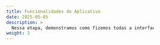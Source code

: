 ```yaml
---
title: Funcionalidades do Aplicativo
date: 2025-05-05
description: >
  Nessa etapa, demonstramos como fizemos todas a interface do aplicativo e como o mesmo funciona.
weight: 3
---
```



<!DOCTYPE html>
<html lang="pt-BR">
<head>
    <meta charset="UTF-8">
    <meta name="viewport" content="width=device-width, initial-scale=1.0">
    <title>Funcionalidades do Aplicativo</title>
    <style>
        /* Estilo geral da página */
        * {
            margin: 0;
            padding: 0;
            box-sizing: border-box;
        }

        body {
            font-family: 'Segoe UI', Roboto, Oxygen, Ubuntu, Cantarell, sans-serif;
            line-height: 1.6;
            color: #333;
            background-color: #fafafa;
            padding: 20px;
        }

        .container {
            max-width: 1200px;
            margin: 0 auto;
            background-color: white;
            padding: 40px;
            border-radius: 12px;
            box-shadow: 0 4px 20px rgba(0, 0, 0, 0.08);
        }

        h1, h2, h3, h4 {
            font-weight: 600;
            color: #000;
            margin-top: 1.5em;
        }

        h1 {
            font-size: 2.2em;
            margin-bottom: 0.8em;
            border-bottom: 2px solid #eaeaea;
            padding-bottom: 0.3em;
            margin-top: 0;
        }

        h2 {
            font-size: 1.8em;
            color: #0078d4;
            margin-top: 2em;
            margin-bottom: 1em;
        }

        h3 {
            font-size: 1.4em;
            color: #0078d4;
            margin-bottom: 0.8em;
        }

        h4 {
            font-size: 1.2em;
            color: #333;
            margin-bottom: 0.6em;
        }

        /* Estilo das seções de tela */
        .screen-section {
            background-color: #f8f9fa;
            border-left: 5px solid #0078d4;
            padding: 25px;
            border-radius: 0 8px 8px 0;
            box-shadow: 0 3px 10px rgba(0, 0, 0, 0.08);
            margin: 30px 0;
            transition: transform 0.2s ease;
        }

        .screen-section:hover {
            transform: translateX(5px);
        }

        /* Estilo das imagens */
        img {
            border-radius: 8px;
            box-shadow: 0 4px 12px rgba(0, 0, 0, 0.1);
            max-width: 100%;
            margin: 15px 0;
            border: 1px solid #e0e0e0;
            transition: transform 0.3s ease;
        }

        img:hover {
            transform: scale(1.02);
        }

        /* Tabela de elementos */
        table {
            width: 100%;
            border-collapse: collapse;
            margin: 20px 0;
            box-shadow: 0 2px 8px rgba(0, 0, 0, 0.1);
            border-radius: 8px;
            overflow: hidden;
        }

        th, td {
            padding: 12px 15px;
            text-align: left;
            border-bottom: 1px solid #e0e0e0;
        }

        th {
            background-color: #0078d4;
            color: white;
            font-weight: 600;
        }

        tr:hover {
            background-color: #f5f5f5;
        }

        /* Estilo dos controles */
        .control-section {
            background-color: #f0f7ff;
            border-radius: 12px;
            padding: 20px;
            margin: 20px 0;
            border: 1px solid #e6f0ff;
        }

        /* Estilo do código */
        .code-block {
            background-color: #1e1e1e;
            color: #d4d4d4;
            padding: 20px;
            border-radius: 8px;
            overflow-x: auto;
            margin: 15px 0;
            font-family: 'Consolas', 'Monaco', 'Courier New', monospace;
            font-size: 0.9em;
            border-left: 4px solid #0078d4;
        }

        /* Explicações de como funciona */
        .explanation {
            background-color: #f0f7ff;
            border-left: 4px solid #28a745;
            padding: 15px;
            margin: 15px 0;
            border-radius: 0 8px 8px 0;
        }

        .explanation::before {
            content: "💡 Como funciona: ";
            font-weight: bold;
            color: #28a745;
        }

        /* Botões de funcionalidade */
        .function-buttons {
            display: grid;
            grid-template-columns: repeat(auto-fit, minmax(250px, 1fr));
            gap: 20px;
            margin: 25px 0;
        }

        .function-button {
            background-color: #f8f9fa;
            border: 2px solid #0078d4;
            border-radius: 12px;
            padding: 15px;
            text-align: center;
            transition: all 0.3s ease;
            cursor: pointer;
        }

        .function-button:hover {
            background-color: #0078d4;
            color: white;
            transform: translateY(-3px);
            box-shadow: 0 5px 15px rgba(0, 120, 212, 0.3);
        }

        .function-button h4 {
            margin: 0 0 10px 0;
            font-size: 1.1em;
        }

        /* Estilo responsivo */
        @media (max-width: 768px) {
            .container {
                padding: 20px;
            }
            
            h1 {
                font-size: 1.8em;
            }
            
            .screen-section {
                padding: 15px;
            }
            
            .function-buttons {
                grid-template-columns: 1fr;
            }
            
            table {
                font-size: 0.9em;
            }
            
            th, td {
                padding: 8px 10px;
            }
        }
    </style>
</head>
<body>
    <div class="container">
        <h1>🚀 Funcionalidades do Aplicativo</h1>
        <p><em>Nessa seção, demonstramos como fizemos toda a interface do aplicativo e como o mesmo funciona.</em></p>

        <div class="screen-section">
            <h2>🏠 Tela Inicial</h2>
            <img src="../assets/images/TelaInicial.png" alt="Tela Inicial do Aplicativo">
            
            <h3>Principais Elementos</h3>
            
            <table>
                <thead>
                    <tr>
                        <th>Elemento</th>
                        <th>Descrição</th>
                    </tr>
                </thead>
                <tbody>
                    <tr>
                        <td>✨ <strong>Tutorial Interativo</strong></td>
                        <td>Guia dinâmico que ensina o usuário a utilizar o aplicativo passo a passo</td>
                    </tr>
                    <tr>
                        <td>📋 <strong>Fluxo de Registro de Informação</strong></td>
                        <td>Redireciona para documento no SharePoint em nova aba, mantendo o aplicativo aberto</td>
                    </tr>
                    <tr>
                        <td>▶️ <strong>Iniciar Preenchimento</strong></td>
                        <td>Direciona o usuário para a tela de iniciativas</td>
                    </tr>
                </tbody>
            </table>
        </div>

        <div class="screen-section">
            <h2>📋 Tela de Iniciativas</h2>
            <img src="../assets/images/Iniciativas.png" alt="Tela Iniciativas">
            
            <div class="control-section">
                <h3>🎛️ Controles de Seleção</h3>
                <img src="../assets/images/ProgramaeAcao.png" alt="Botão Programa e Ação">
                
                <h4>🔄 Seletor de Programa</h4>
                <p><strong>Funcionalidade:</strong> Filtro baseado no perfil do usuário</p>
                
                <div class="code-block">
If(
    varGestor; 
    Distinct( 
        PlanejamentoIntegrado_ProgramasAcoes; 
        Programa 
    ); 
    Distinct( 
        Filter( 
            PlanejamentoIntegrado_ProgramasAcoes; 
            Programa in programasPermitidos 
        ); 
        Programa 
    ) 
)
                </div>
                
                <div class="explanation">
                    Essa função verifica se a variável varGestor está ativada. Se estiver, ela retorna todos os programas distintos registrados na fonte de dados PlanejamentoIntegrado_ProgramasAcoes, sem nenhuma restrição. Caso contrário, ela filtra essa fonte para retornar apenas os programas que estão na lista de programasPermitidos e, então, retorna os programas distintos dessa seleção.
                </div>

                <h4>🔄 Seletor de Ação</h4>
                <p><strong>Funcionalidade:</strong> Filtragem de ações baseada no programa selecionado</p>
                
                <div class="code-block">
If(
    varGestor;
    Distinct(
        Filter(
            BaseProgramasAcoes;
            Programa = ComboboxCanvas1.Selected.Value
        );
        Acao
    );
    Distinct(
        Filter(
            BaseProgramasAcoes;
            Programa = ComboboxCanvas1.Selected.Value;
            Acao in acoesPermitidas
        );
        Acao
    )
)
                </div>
                
                <div class="explanation">
                    Essa função é igual à anterior, porém filtra as Ações baseadas no programa selecionado e nas permissões do usuário.
                </div>
            </div>

            <div class="function-buttons">
                <div class="function-button">
                    <h4>➕ Adicionar Nova Iniciativa</h4>
                    <p>Criação de nova iniciativa com dados básicos</p>
                </div>
                <div class="function-button">
                    <h4>📝 Propor Programa</h4>
                    <p>Permite ao usuário propor novos programas</p>
                </div>
                <div class="function-button">
                    <h4>⚡ Propor Ação</h4>
                    <p>Permite ao usuário propor novas ações</p>
                </div>
            </div>

            <h4>➕ Código - Adicionar Nova Iniciativa</h4>
            <img src="../assets/images/AddNovaIniciativa.png" alt="Adicionar Nova Iniciativa">
            
            <div class="code-block">
Patch(
    PlanejamentoIntegrado_Iniciativas;
    Defaults(PlanejamentoIntegrado_Iniciativas);
    {
        Título: UsuáriosdoOffice365.MyProfileV2().mail;
        Programa: ComboboxCanvas1_2.Selected.Value;
        Acao: ComboboxCanvas1_3.Selected.Value
    }
);;
Refresh(PlanejamentoIntegrado_Iniciativas)
            </div>
            
            <div class="explanation">
                Essa função cria um novo registro na fonte de dados chamada PlanejamentoIntegrado_Iniciativas. Para isso, ela usa a função Patch com o parâmetro Defaults, que indica que será criado um novo registro com valores padrão. No novo registro criado, são atribuídos três campos: Título, Programa e Ação.
            </div>

            <h4>📝 Botão Propor Programa</h4>
            <img src="../assets/images/ProporPrograma.png" alt="Propor Programa">
            
            <div class="code-block">
Patch( 
    PlanejamentoIntegrado_ProgramasAcoes; 
    Defaults(PlanejamentoIntegrado_ProgramasAcoes); 
    { 
        Título: LookUp( 
            PlanejamentoIntegrado_ProgramasAcoes; 
            Acao = Left( 
                acoesPermitidas; 
                4 
            ); 
            Título 
        ); 
        Programa: TextInputCanvas1.Value 
    } 
);; 
UpdateContext({visPropor1: false})
            </div>

            <h4>⚡ Botão Propor Ação</h4>
            <img src="../assets/images/ProporAcao.png" alt="Propor Ação">
            
            <div class="code-block">
If( 
    Toggle1.Checked; 
    Patch( 
        PlanejamentoIntegrado_ProgramasAcoes; 
        Defaults(PlanejamentoIntegrado_ProgramasAcoes); 
        { 
            Título: LookUp(...); 
            Programa: ComboboxCanvas1_10.Selected.Value; 
            Acao: TextInputCanvas1_6.Value 
        } 
    ); 
    Patch( 
        PlanejamentoIntegrado_ProgramasAcoes; 
        Defaults(PlanejamentoIntegrado_ProgramasAcoes); 
        { 
            Título: LookUp(...); 
            Programa: "Proposta " & CountRows(...) + 1; 
            Acao: TextInputCanvas1_6.Value 
        } 
    ) 
)
            </div>

            <h4>🔧 Botões Laterais</h4>
            <img src="../assets/images/BotoesLaterais.png" alt="Botões Laterais">
            
            <div class="function-buttons">
                <div class="function-button">
                    <h4>📊 Gerar Relatório</h4>
                    <p>Gera relatório automático baseado nos dados</p>
                </div>
                <div class="function-button">
                    <h4>🔍 Visão Geral Cenários</h4>
                    <p>Exibe uma visão consolidada dos cenários</p>
                </div>
            </div>

            <h4>🎯 Botões de Ação por Iniciativa</h4>
            <img src="../assets/images/BotoesIniciativa2.png" alt="Botões Iniciativa">
            
            <div class="function-buttons">
                <div class="function-button">
                    <h4>📊 Detalhar Iniciativa</h4>
                    <p>Abre detalhes completos da iniciativa</p>
                </div>
                <div class="function-button">
                    <h4>💰 Itens de Custo</h4>
                    <p>Gerencia custos da iniciativa</p>
                </div>
                <div class="function-button">
                    <h4>📈 Cenários</h4>
                    <p>Gerencia cenários da iniciativa</p>
                </div>
                <div class="function-button">
                    <h4>🗑️ Excluir Iniciativa</h4>
                    <p>Remove a iniciativa do sistema</p>
                </div>
            </div>
        </div>

        <div class="screen-section">
            <h2>📝 Detalhar Iniciativa</h2>
            <img src="../assets/images/DetalharIniciativa.png" alt="Detalhes Iniciativa">
            
            <p>Essa tela serve para detalhar mais sobre a iniciativa selecionada.</p>
            
            <div class="code-block">
Patch(
    PlanejamentoIntegrado_Iniciativas;
    currIniciativa;
    {
        Escopo: TextInputCanvas5_4.Value;
        AtividadesNaoOrcamentarias: TextInputCanvas5_5.Value
    }
)
            </div>
            
            <div class="explanation">
                Atualiza um registro específico (representado por currIniciativa) na fonte de dados "PlanejamentoIntegrado_Iniciativas", atribuindo novos valores aos campos "Escopo" e "AtividadesNaoOrcamentarias".
            </div>
        </div>

        <div class="screen-section">
            <h2>💰 Tela Itens de Custo</h2>
            <img src="../assets/images/itensdecusto.png" alt="Tela Itens de Custo">
            
            <h3>Principais Funcionalidades</h3>
            
            <h4>➕ Adicionar Novo Item de Custo</h4>
            <div class="code-block">
Patch(
    PlanejamentoIntegrado_ItensDeCusto;
    Defaults(PlanejamentoIntegrado_ItensDeCusto);
    {ID_Iniciativa: currIniciativa.ID}
);;
Refresh(PlanejamentoIntegrado_ItensDeCusto)
            </div>
            
            <div class="explanation">
                Essa função cria um novo registro na fonte de dados "PlanejamentoIntegrado_ItensDeCusto", vinculando-o automaticamente à iniciativa atual através do ID_Iniciativa.
            </div>
        </div>

        <div class="screen-section">
            <h2>📊 Tela Cenários</h2>
            <img src="../assets/images/TelaCenarios.png" alt="Tela Cenários">
            
            <h3>Principais Funcionalidades</h3>
            
            <div class="function-buttons">
                <div class="function-button">
                    <h4>👁️ Ver Itens de Custo</h4>
                    <p>Navega de volta para a tela de custos</p>
                </div>
                <div class="function-button">
                    <h4>➕ Adicionar Cenário</h4>
                    <p>Cria um novo cenário numerado sequencialmente</p>
                </div>
                <div class="function-button">
                    <h4>🔍 Detalhar Cenário</h4>
                    <p>Abre detalhes específicos do cenário</p>
                </div>
            </div>

            <h4>➕ Código - Adicionar Cenário</h4>
            <div class="code-block">
Patch(
    PlanejamentoIntegrado_Cenarios;
    Defaults(PlanejamentoIntegrado_Cenarios);
    {
        ID_Iniciativa: currIniciativa.ID;
        NumeroCenario: Max(
            Filter(
                PlanejamentoIntegrado_Cenarios;
                ID_Iniciativa = currIniciativa.ID
            );
            NumeroCenario
        ) + 1
    }
);;
Refresh(PlanejamentoIntegrado_Cenarios)
            </div>
            
            <div class="explanation">
                Esse código cria um novo registro vinculado à iniciativa atual e calcula automaticamente o próximo número sequencial para o cenário, garantindo numeração única por iniciativa.
            </div>
        </div>

        <div style="margin-top: 50px; padding-top: 20px; border-top: 1px solid #eaeaea; text-align: center;">
            <p><em>Sistema desenvolvido para otimizar o planejamento integrado e gestão de iniciativas organizacionais.</em></p>
        </div>
    </div>
</body>
</html>